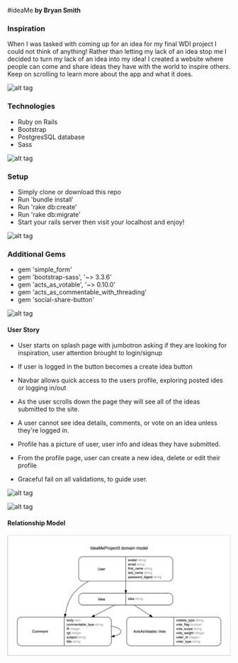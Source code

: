 #ideaMe
**by Bryan Smith**

### Inspiration
When I was tasked with coming up for an idea for my final WDI project I could not think of anything! Rather than letting my lack of an idea stop me I decided to turn my lack of an idea into my idea! I created a website where people can come and share ideas they have with the world to inspire others. Keep on scrolling to learn more about the app and what it does. 

![alt tag](https://github.com/Smicl11/ideaMe_project3/blob/master/main.png)

### Technologies
- Ruby on Rails
- Bootstrap
- PostgresSQL database
- Sass

![alt tag](https://github.com/Smicl11/ideaMe_project3/blob/master/idea-index.png)

### Setup
- Simply clone or download this repo
- Run 'bundle install'
- Run 'rake db:create'
- Run 'rake db:migrate'
- Start your rails server then visit your localhost and enjoy!

![alt tag](https://github.com/Smicl11/ideaMe_project3/blob/master/signup.png)

### Additional Gems
- gem 'simple_form'
- gem 'bootstrap-sass', '~> 3.3.6'
- gem 'acts_as_votable', '~> 0.10.0'
- gem 'acts_as_commentable_with_threading'
- gem 'social-share-button'

![alt tag](https://github.com/Smicl11/ideaMe_project3/blob/master/idea-show.png)

#### User Story
- User starts on splash page with jumbotron asking if they are looking for inspiration, user attention brought to login/signup

- If user is logged in the button becomes a create idea button

- Navbar allows quick access to the users profile, exploring posted ides or logging in/out

- As the user scrolls down the page they will see all of the ideas submitted to the site.

- A user cannot see idea details, comments, or vote on an idea unless they're logged in.

- Profile has a picture of user, user info and ideas they have submitted.

- From the profile page, user can create a new idea, delete or edit their profile

- Graceful fail on all validations, to guide user.

![alt tag](https://github.com/Smicl11/ideaMe_project3/blob/master/login.png)

![alt tag](https://github.com/Smicl11/ideaMe_project3/blob/master/profile.png)

#### Relationship Model
![alt tag](https://raw.githubusercontent.com/Smicl11/ideaMe_project3/master/erd.png)
